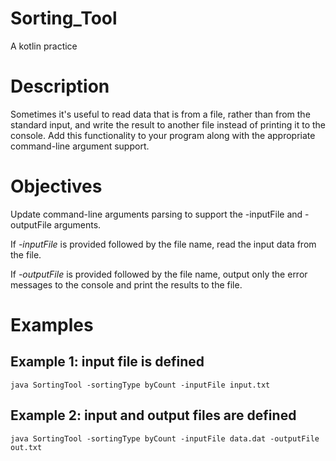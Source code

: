 # Sorting_Tool
A kotlin practice



# Description
Sometimes it's useful to read data that is from a file, rather than from the standard input, and write the result to another file instead of printing it to the console. Add this functionality to your program along with the appropriate command-line argument support.

# Objectives
Update command-line arguments parsing to support the -inputFile and -outputFile arguments.

If _-inputFile_ is provided followed by the file name, read the input data from the file.

If _-outputFile_ is provided followed by the file name, output only the error messages to the console and print the results to the file.

# Examples
## Example 1: input file is defined

`java SortingTool -sortingType byCount -inputFile input.txt`

## Example 2: input and output files are defined

`java SortingTool -sortingType byCount -inputFile data.dat -outputFile out.txt`
